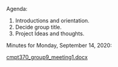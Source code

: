 Agenda:
1.	Introductions and orientation.
2.	Decide group title.
3.	Project Ideas and thoughts.

Minutes for Monday, September 14, 2020:

[cmpt370_group9_meeting1.docx](uploads/5c5abb80e6bff7bc4c7e1e329d104eb6/cmpt370_group9_meeting1.docx)